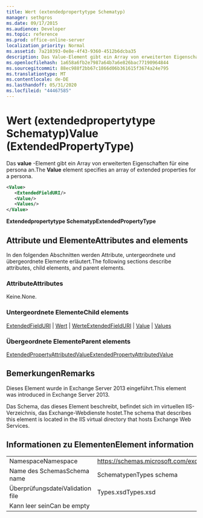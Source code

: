 ```yaml
---
title: Wert (extendedpropertytype Schematyp)
manager: sethgros
ms.date: 09/17/2015
ms.audience: Developer
ms.topic: reference
ms.prod: office-online-server
localization_priority: Normal
ms.assetid: 7a210393-0e8e-4f43-9360-4512b6dcba35
description: Das Value-Element gibt ein Array von erweiterten Eigenschaften für eine persona an.
ms.openlocfilehash: 1a658a6fb2e7987a64b7a6e826bac77190964844
ms.sourcegitcommit: 88ec988f2bb67c1866d06b361615f3674a24e795
ms.translationtype: MT
ms.contentlocale: de-DE
ms.lasthandoff: 05/31/2020
ms.locfileid: "44467585"
---
```

# <a name="value-extendedpropertytype"></a><span data-ttu-id="50f02-103">Wert (extendedpropertytype Schematyp)</span><span class="sxs-lookup"><span data-stu-id="50f02-103">Value (ExtendedPropertyType)</span></span>

<span data-ttu-id="50f02-104">Das **value** -Element gibt ein Array von erweiterten Eigenschaften für eine persona an.</span><span class="sxs-lookup"><span data-stu-id="50f02-104">The **Value** element specifies an array of extended properties for a persona.</span></span> 
  
```XML
<Value>
   <ExtendedFieldURI/>
   <Value/>
   <Values/>
</Value>
```

<span data-ttu-id="50f02-105">**Extendedpropertytype Schematyp**</span><span class="sxs-lookup"><span data-stu-id="50f02-105">**ExtendedPropertyType**</span></span>

## <a name="attributes-and-elements"></a><span data-ttu-id="50f02-106">Attribute und Elemente</span><span class="sxs-lookup"><span data-stu-id="50f02-106">Attributes and elements</span></span>

<span data-ttu-id="50f02-107">In den folgenden Abschnitten werden Attribute, untergeordnete und übergeordnete Elemente erläutert.</span><span class="sxs-lookup"><span data-stu-id="50f02-107">The following sections describe attributes, child elements, and parent elements.</span></span>
  
### <a name="attributes"></a><span data-ttu-id="50f02-108">Attribute</span><span class="sxs-lookup"><span data-stu-id="50f02-108">Attributes</span></span>

<span data-ttu-id="50f02-109">Keine.</span><span class="sxs-lookup"><span data-stu-id="50f02-109">None.</span></span>
  
### <a name="child-elements"></a><span data-ttu-id="50f02-110">Untergeordnete Elemente</span><span class="sxs-lookup"><span data-stu-id="50f02-110">Child elements</span></span>

<span data-ttu-id="50f02-111">[ExtendedFieldURI](extendedfielduri.md)  |  [Wert](value.md)  |  [Werte](values.md)</span><span class="sxs-lookup"><span data-stu-id="50f02-111">[ExtendedFieldURI](extendedfielduri.md) | [Value](value.md) | [Values](values.md)</span></span>
  
### <a name="parent-elements"></a><span data-ttu-id="50f02-112">Übergeordnete Elemente</span><span class="sxs-lookup"><span data-stu-id="50f02-112">Parent elements</span></span>

[<span data-ttu-id="50f02-113">ExtendedPropertyAttributedValue</span><span class="sxs-lookup"><span data-stu-id="50f02-113">ExtendedPropertyAttributedValue</span></span>](extendedpropertyattributedvalue.md)
  
## <a name="remarks"></a><span data-ttu-id="50f02-114">Bemerkungen</span><span class="sxs-lookup"><span data-stu-id="50f02-114">Remarks</span></span>

<span data-ttu-id="50f02-115">Dieses Element wurde in Exchange Server 2013 eingeführt.</span><span class="sxs-lookup"><span data-stu-id="50f02-115">This element was introduced in Exchange Server 2013.</span></span>
  
<span data-ttu-id="50f02-116">Das Schema, das dieses Element beschreibt, befindet sich im virtuellen IIS-Verzeichnis, das Exchange-Webdienste hostet.</span><span class="sxs-lookup"><span data-stu-id="50f02-116">The schema that describes this element is located in the IIS virtual directory that hosts Exchange Web Services.</span></span>
  
## <a name="element-information"></a><span data-ttu-id="50f02-117">Informationen zu Elementen</span><span class="sxs-lookup"><span data-stu-id="50f02-117">Element information</span></span>

|||
|:-----|:-----|
|<span data-ttu-id="50f02-118">Namespace</span><span class="sxs-lookup"><span data-stu-id="50f02-118">Namespace</span></span>  <br/> |https://schemas.microsoft.com/exchange/services/2006/types  <br/> |
|<span data-ttu-id="50f02-119">Name des Schemas</span><span class="sxs-lookup"><span data-stu-id="50f02-119">Schema name</span></span>  <br/> |<span data-ttu-id="50f02-120">Schematypen</span><span class="sxs-lookup"><span data-stu-id="50f02-120">Types schema</span></span>  <br/> |
|<span data-ttu-id="50f02-121">Überprüfungsdatei</span><span class="sxs-lookup"><span data-stu-id="50f02-121">Validation file</span></span>  <br/> |<span data-ttu-id="50f02-122">Types.xsd</span><span class="sxs-lookup"><span data-stu-id="50f02-122">Types.xsd</span></span>  <br/> |
|<span data-ttu-id="50f02-123">Kann leer sein</span><span class="sxs-lookup"><span data-stu-id="50f02-123">Can be empty</span></span>  <br/> ||
   

